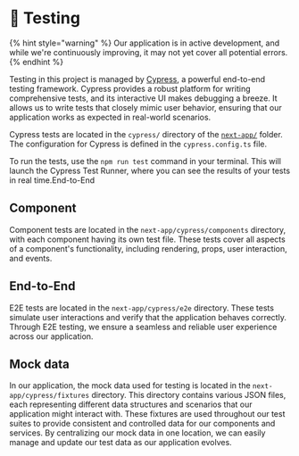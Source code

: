 # 🚧 Testing

{% hint style="warning" %}
Our application is in active development, and while we're continuously improving, it may not yet cover all potential errors.
{% endhint %}

Testing in this project is managed by [Cypress](https://www.cypress.io), a powerful end-to-end testing framework. Cypress provides a robust platform for writing comprehensive tests, and its interactive UI makes debugging a breeze. It allows us to write tests that closely mimic user behavior, ensuring that our application works as expected in real-world scenarios.

Cypress tests are located in the `cypress/` directory of the [`next-app/`](https://vscode-file/vscode-app/Applications/Visual%20Studio%20Code.app/Contents/Resources/app/out/vs/code/electron-sandbox/workbench/workbench.html) folder. The configuration for Cypress is defined in the `cypress.config.ts` file.

To run the tests, use the `npm run test` command in your terminal. This will launch the Cypress Test Runner, where you can see the results of your tests in real time.End-to-End

## Component

Component tests are located in the `next-app/cypress/components` directory, with each component having its own test file. These tests cover all aspects of a component's functionality, including rendering, props, user interaction, and events.

## End-to-End

E2E tests are located in the `next-app/cypress/e2e` directory. These tests simulate user interactions and verify that the application behaves correctly. Through E2E testing, we ensure a seamless and reliable user experience across our application.

## Mock data

In our application, the mock data used for testing is located in the `next-app/cypress/fixtures` directory. This directory contains various JSON files, each representing different data structures and scenarios that our application might interact with. These fixtures are used throughout our test suites to provide consistent and controlled data for our components and services. By centralizing our mock data in one location, we can easily manage and update our test data as our application evolves.
